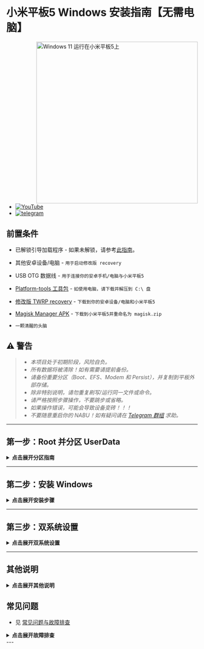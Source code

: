 # 小米平板5 Windows 安装指南【无需电脑】

<img align="right" src="/guide/nabu.png" width="425" alt="Windows 11 运行在小米平板5上">

- [![YouTube](https://github.com/Kumar-Jy/Windows-in-PocoF1-Without-PC/assets/20044626/3abc8b52-c5c6-4495-b623-d1312195d639)](https://youtu.be/57yx5eoBu5U)
- [![telegram](https://img.shields.io/badge/chat-telegram-brightgreen.svg?logo=telegram&style=flat-square)](https://t.me/WinInstaller)


## 前置条件
- 已解锁引导加载程序 - 如果未解锁，请参考[此指南](https://github.com/erdilS/Port-Windows-11-Xiaomi-Pad-5/blob/main/guide/English/unlock-bootloader-en.md)。

- 其他安卓设备/电脑 - ```用于启动修改版 recovery```

- USB OTG 数据线 - ```用于连接你的安卓手机/电脑与小米平板5```

- [Platform-tools 工具包](https://dl.google.com/android/repository/platform-tools-latest-windows.zip) - ```如使用电脑，请下载并解压到 C:\ 盘```

- [修改版 TWRP recovery](https://github.com/Kumar-Jy/Windows-in-NABU-Without-PC/releases/tag/Modded-TWRP-Recovery) - ```下载到你的安卓设备/电脑和小米平板5```

- [Magisk Manager APK](https://github.com/topjohnwu/Magisk/releases) - ```下载到小米平板5并重命名为 magisk.zip```

-  ```一颗清醒的头脑```


## ⚠️ 警告
> - _本项目处于初期阶段，风险自负。_
> - _所有数据将被清除！如有需要请提前备份。_
> - _请备份重要分区（Boot、EFS、Modem 和 Persist），并复制到平板外部存储。_
> - _除非特别说明，请勿重复刷写/运行同一文件或命令。_
> - _请严格按照步骤操作，不要跳步或省略。_
> - _如果操作错误，可能会导致设备变砖！！！_
> - _不要随意重启你的 NABU！如有疑问请在 [Telegram 群组](https://t.me/WinInstaller) 求助。_


---

## 第一步：Root 并分区 UserData
<details>
  <summary><strong>点击展开分区指南</strong></summary> 
  
- 同时按住电源键和音量减键，重启你的小米平板5进入 Fastboot 模式。

- 使用 USB OTG 数据线将小米平板5与安卓手机/电脑连接，通过 [Bugjaeger app](https://play.google.com/store/apps/details?id=eu.sisik.hackendebug&pcampaignid=web_share)、[termux](https://github.com/Kumar-Jy/trrtool) 或 [网页版工具](https://arkt-7.github.io/nabu/)（建议用 Chrome 打开），使用命令 `fastboot boot modded-twrp-nabu.img` 启动 TWRP。

- 进入 TWRP 后，前往“高级” - “安装 Recovery Ramdisk” - 选择下载文件夹中的 Modded-Twrp.img，滑动安装。

- 然后进入“安装”，选择下载文件夹中的 `magisk.zip`，滑动安装（如果你的设备已用 KSU 获取 root，可跳过此步）。

- 回到 TWRP 主界面 > “高级” > “终端”，输入 `partition $`（将 `$` 替换为你想要的分区大小，单位为 GB，如 `partition 60`），回车。

- 重启进入系统，完成安卓设置，下载并安装 [Magisk.apk](https://github.com/topjohnwu/Magisk/releases)，如有提示请重启。

</details>

---

## 第二步：安装 Windows
<details>
  <summary><strong>点击展开安装步骤</strong></summary>

- 下载最新版 [`WinInstaller.zip`](https://github.com/Kumar-Jy/Windows-in-NABU-Without-PC/releases/tag/Nabu-WinInstaller)。

- 下载 [`Windows ARM ESD`](https://arkt-7.github.io/woawin/)，或下载 [`24h2 IoT LTSC`](https://drive.google.com/file/d/1WvTUIldcmffprJ2ZrdrLjlKqlz_vSlYa/view?usp=drivesdk)。

- 将 ESD 文件放到小米平板5的 `Download` 文件夹，或 U 盘的 `WOA` 文件夹（也支持用 U 盘安装）。

- 重启进入修改版 TWRP，进入“安装”，选择 `WinInstaller.zip`，滑动刷入。完成后重启系统。

- 等待所有过程完成，直到出现 Windows 设置界面（大约需要 10-15 分钟，期间会自动重启 2-3 次）。

</details>

---

## 第三步：双系统设置
<details>
  <summary><strong>点击展开双系统设置</strong></summary>

- 在 Windows 桌面双击 `Android` 图标可切换回安卓。
- 安卓下安装 [Woa-Helper.apk](https://github.com/n00b69/woa-helper/releases)，授权 root 后点击 `QUICK BOOT TO WINDOWS` 可切换回 Windows。

</details>

---

## 其他说明
<details>
  <summary><strong>点击展开其他说明</strong></summary>

- C 盘有 `Toolbox` 文件夹，内含常用工具和文件。
- 安装 Office：联网后运行 `office_tool` 文件夹下的 `Office Tool Plus.exe`。
- 安装 AtlasOS：解压并运行 `AMEWizard`，选择 `AtlasPlaybook.apbx` 并按提示操作。
- 激活 Windows/Office：联网后以管理员身份运行 `winactivator.bat`。

</details>

## 常见问题
- 见 [常见问题与故障排查](troubleshooting-zh.md)

<details>
  <summary><strong>点击展开故障排查</strong></summary>

#### 如果点击 Windows 桌面 Android 图标后进入 TWRP：
- （通常是因为你在未激活的分区刷入了 WinInstaller，或使用了自定义 ROM。）
- 在 TWRP 的重启菜单切换分区（slot）后重启系统。
- 打开 Woa-Helper，授权 root，点击 `MOUNT WINDOWS PARTITION`，再点击 `backup boot partition` 并选择 Windows。

#### 无法进入 Windows 时可尝试：
- 重启到 fastboot，刷入安卓 boot.img：`fastboot flash boot_ab /path/to/boot.img`
- 也可用 `fastboot boot /path/to/twrp.img` 启动 TWRP，从 `/sdcard/backup` 恢复 boot.img。
- 如用 AOSP ROM 且 TWRP 安装在副分区，可用 `fastboot set_active other` 恢复安卓。

> [!提示]
> 可用 [`Nabu Fastboot Tool`](https://arkt-7.github.io/nabu/) 执行上述命令进行故障排查。
> 
> 请将设备内存中的 `backup` 文件夹保存到安全位置（如云盘）。

</details>
---